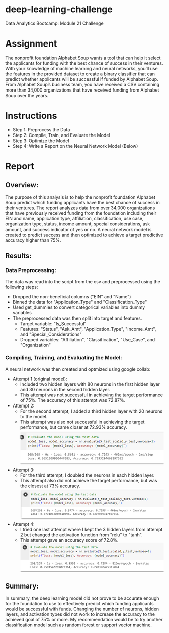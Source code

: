# deep-learning-challenge
Data Analytics Bootcamp: Module 21 Challenge

# Assignment
The nonprofit foundation Alphabet Soup wants a tool that can help it select the applicants for funding with the best chance of success in their ventures. With your knowledge of machine learning and neural networks, you’ll use the features in the provided dataset to create a binary classifier that can predict whether applicants will be successful if funded by Alphabet Soup.  From Alphabet Soup’s business team, you have received a CSV containing more than 34,000 organizations that have received funding from Alphabet Soup over the years.

# Instructions
* Step 1: Preprocess the Data
* Step 2: Compile, Train, and Evaluate the Model
* Step 3: Optimize the Model
* Step 4: Write a Report on the Neural Network Model (Below)

# Report
## Overview: 
The purpose of this analysis is to help the nonprofit foundation Alphabet Soup predict which funding applicants have the best chance of success in their ventures. The report analyzes data from over 34,000 organizations that have previously received funding from the foundation including their EIN and name, application type, affiliation, classification, use case, organization type, status, income amount, special considerations, ask amount, and success indicator of yes or no. A neural network model is created to predict success and then optimized to achieve a target predictive accuracy higher than 75%. 

## Results: 

### Data Preprocessing: 
The data was read into the script from the csv and preprocessed using the following steps: 
* Dropped the non-beneficial columns ("EIN" and "Name")
* Binned the data for "Application_Type" and "Classification_Type" 
* Used get_dummies to convert categorical variables into dummy variables
* The preprocessed data was then split into target and features. 
    * Target variable: "Is_Successful"
    * Features: "Status", "Ask_Amt", "Application_Type", "Income_Amt", and "Special_Considerations"
    * Dropped variables: "Affiliation", "Classification", "Use_Case", and "Organization"

### Compiling, Training, and Evaluating the Model:
A neural network was then created and optmized using google collab: 
* Attempt 1 (original model): 
    * Included two hidden layers with 80 neurons in the first hidden layer and 30 neurons in the second hidden layer. 
    * This attempt was not successful in achieving the target performance of 75%. The accuracy of this attempt was 72.87%. 
* Attempt 2:
    * For the second attempt, I added a third hidden layer with 20 neurons to the model. 
    * This attempt was also not successful in achieving the target performance, but came closer at 72.93% accuracy. ![Alt text](attempt2.png)
* Attempt 3: 
    * For the third attempt, I doubled the neurons in each hidden layer. 
    * This attempt also did not achieve the target performance, but was the closest at 73% accuracy. ![Alt text](attempt3.png)
* Attempt 4: 
    * I tried one last attempt where I kept the 3  hidden layers from attempt 2 but changed the activation function from "relu" to "tanh". 
    * This attempt gave an accuracy score of 72.8%.![Alt text](attempt4-1.png)

## Summary: 
In summary, the deep learning model did not prove to be accurate enough for the foundation to use to effectively predict which funding applicants would be successful with funds. Changing the number of neurons, hidden layers, and activation types did not work to increase the accuracy to the achieved goal of 75% or more. My recommendation would be to try another classification model such as random forest or support vector machine. 